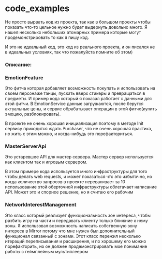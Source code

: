 # code_examples

Не просто вырвать код из проекта, так как в большом проекты чтобы показать что-то цельное нужно будет выдернуть довольно много. Я нашел несколько небольших атомарных примера которые могут продемонстрировать то как я пишу код. 

И это не идеальный код, это код из реального проекта, и он писался не в идеальных условиях, так что пожалуйста помните об этом)

### Описание:

### EmotionFeature

Это фитча которая добавляет возможность покупать и использовать на своем персонаже танцы, пускать вверх стикеры и превращаться в предметы. И пример кода который я показал работает с данными для этой фитчи. В EmotionService данные загружаются, после берутся актуальные цены, и сервис обрабатывает операции в этой фитче(купить эмоцию, разблокировать).

В проекте не очень хорошая инициализация поэтому в методе Init сервису приходится ждать Purchaser, что не очень хорошая практика, но жить с этим можно, и когда-нибудь это порефакториться.

### MasterServerApi

Это устаревшее API для мастер сервера. Мастер сервер используется как клиентом так и игровым сервером. 

В этом примере кода используется много инфраструктуры для того чтобы делать web requests, и может показаться что это избыточно, но когда количество запросов в проекте переваливает за 10 использование этой оберточной инфраструктуры облегачает написание API. Может это и спорное решение, но я считаю его рабочим

### NetworkInterestManagement

Это класс который реализует функциональность зон интереса, чтобы разбить игру на части и передавать клиенту только ближние к нему зоны. Я использовал возможность написать собственную зону интереса в Mirror потому что мне нужен был дополнительный функционал связанный с зонами. Этот класс пережил несколько итераций переписывания и расширения, и по хорошему его можно порефакторить, но он должен продемонстрировать мое понимание работы с геймплейным мультиплеером
